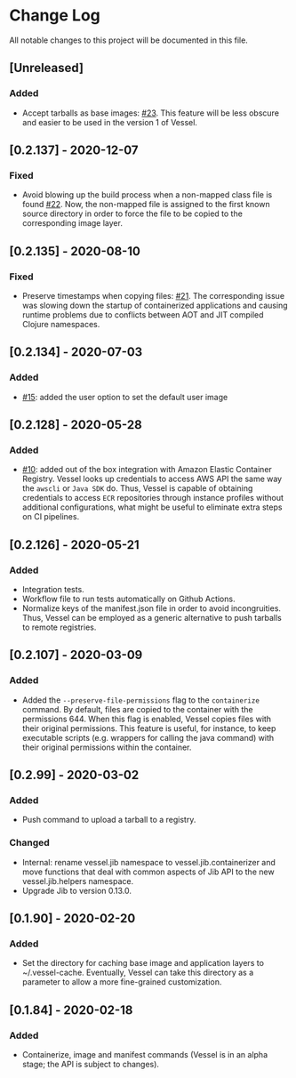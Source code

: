 # Change Log

All notable changes to this project will be documented in this file.

## [Unreleased]

### Added
- Accept tarballs as base images: [#23](https://github.com/nubank/vessel/pull/23). This feature will be less obscure and easier to be used in the version 1 of Vessel.

## [0.2.137] - 2020-12-07

### Fixed
- Avoid blowing up the build process when a non-mapped class file is found [#22](https://github.com/nubank/vessel/pull/22). Now, the non-mapped file is assigned to the first known source directory in order to force the file to be copied to the corresponding image layer.

## [0.2.135] - 2020-08-10

### Fixed
- Preserve timestamps when copying files:
  [#21](https://github.com/nubank/vessel/pull/21). The corresponding issue was
  slowing down the startup of containerized applications and causing runtime
  problems due to conflicts between AOT and JIT compiled Clojure namespaces.

## [0.2.134] - 2020-07-03

### Added
- [#15](https://github.com/nubank/vessel/pull/15): added the user option
  to set the default user image

## [0.2.128] - 2020-05-28

### Added
- [#10](https://github.com/nubank/vessel/pull/10): added out of the box
  integration with Amazon Elastic Container Registry. Vessel looks up
  credentials to access AWS API the same way the `awscli` or `Java SDK`
  do. Thus, Vessel is capable of obtaining credentials to access `ECR`
  repositories through instance profiles without additional configurations, what
  might be useful to eliminate extra steps on CI pipelines.

## [0.2.126] - 2020-05-21

### Added
- Integration tests.
- Workflow file to run tests automatically on Github Actions.
- Normalize keys of the manifest.json file in order to avoid incongruities. Thus, Vessel can be employed  as a generic alternative to push tarballs to remote registries.

## [0.2.107] - 2020-03-09

### Added
- Added the `--preserve-file-permissions` flag to the `containerize` command. By
  default, files are copied to the container with the permissions 644. When this
  flag is enabled, Vessel copies files with their original permissions. This
  feature is useful, for instance, to keep executable scripts (e.g. wrappers for
  calling the java command) with their original permissions within the
  container.

## [0.2.99] - 2020-03-02

### Added
* Push command to upload a tarball to a registry.

### Changed
* Internal: rename vessel.jib namespace to vessel.jib.containerizer and move
functions that deal with common aspects of Jib API to the new
  vessel.jib.helpers namespace.
* Upgrade Jib to version 0.13.0.

## [0.1.90] - 2020-02-20

### Added
* Set the directory for caching base image and application layers to
  ~/.vessel-cache. Eventually, Vessel can take this directory as a parameter to
  allow a more fine-grained customization.

## [0.1.84] - 2020-02-18

### Added
* Containerize, image and manifest commands (Vessel is in an alpha stage; the
  API is subject to changes).
